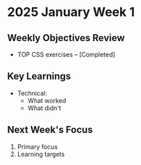 # 2025 January Week 1

## Weekly Objectives Review
- TOP CSS exercises – [Completed]

## Key Learnings
- Technical:
  - What worked
  - What didn't

## Next Week's Focus
1. Primary focus
2. Learning targets